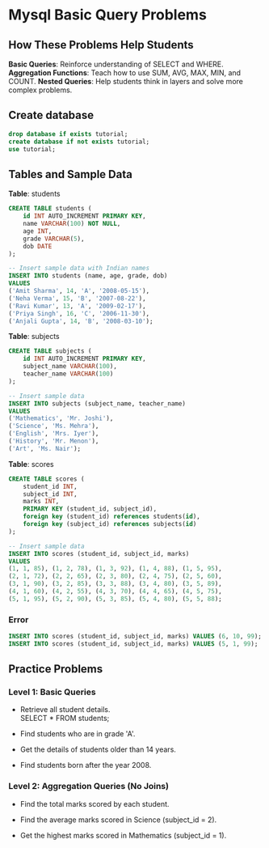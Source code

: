 # Mysql Basic Query Problems
## How These Problems Help Students
**Basic Queries**: Reinforce understanding of SELECT and WHERE.
**Aggregation Functions**: Teach how to use SUM, AVG, MAX, MIN, and COUNT.
**Nested Queries**: Help students think in layers and solve more complex problems.

## Create database
```sql 
drop database if exists tutorial;
create database if not exists tutorial;
use tutorial;
```

## Tables and Sample Data
**Table**: students
```sql
CREATE TABLE students (
    id INT AUTO_INCREMENT PRIMARY KEY,
    name VARCHAR(100) NOT NULL,
    age INT,
    grade VARCHAR(5),
    dob DATE
);

-- Insert sample data with Indian names
INSERT INTO students (name, age, grade, dob)
VALUES
('Amit Sharma', 14, 'A', '2008-05-15'),
('Neha Verma', 15, 'B', '2007-08-22'),
('Ravi Kumar', 13, 'A', '2009-02-17'),
('Priya Singh', 16, 'C', '2006-11-30'),
('Anjali Gupta', 14, 'B', '2008-03-10');
```
**Table**: subjects
```sql
CREATE TABLE subjects (
    id INT AUTO_INCREMENT PRIMARY KEY,
    subject_name VARCHAR(100),
    teacher_name VARCHAR(100)
);

-- Insert sample data
INSERT INTO subjects (subject_name, teacher_name)
VALUES
('Mathematics', 'Mr. Joshi'),
('Science', 'Ms. Mehra'),
('English', 'Mrs. Iyer'),
('History', 'Mr. Menon'),
('Art', 'Ms. Nair');
```
**Table**: scores
```sql
CREATE TABLE scores (
    student_id INT,
    subject_id INT,
    marks INT,
    PRIMARY KEY (student_id, subject_id),
    foreign key (student_id) references students(id),
    foreign key (subject_id) references subjects(id)
);

-- Insert sample data
INSERT INTO scores (student_id, subject_id, marks)
VALUES
(1, 1, 85), (1, 2, 78), (1, 3, 92), (1, 4, 88), (1, 5, 95),
(2, 1, 72), (2, 2, 65), (2, 3, 80), (2, 4, 75), (2, 5, 60),
(3, 1, 90), (3, 2, 85), (3, 3, 88), (3, 4, 80), (3, 5, 89),
(4, 1, 60), (4, 2, 55), (4, 3, 70), (4, 4, 65), (4, 5, 75),
(5, 1, 95), (5, 2, 90), (5, 3, 85), (5, 4, 80), (5, 5, 88);
```
### Error 
```sql
INSERT INTO scores (student_id, subject_id, marks) VALUES (6, 10, 99);
INSERT INTO scores (student_id, subject_id, marks) VALUES (5, 1, 99);
```

## Practice Problems
### Level 1: Basic Queries
- Retrieve all student details.  
SELECT * FROM students;

- Find students who are in grade 'A'.

- Get the details of students older than 14 years.

- Find students born after the year 2008.

### Level 2: Aggregation Queries (No Joins)
- Find the total marks scored by each student.

- Find the average marks scored in Science (subject_id = 2).


- Get the highest marks scored in Mathematics (subject_id = 1).
```sql
```